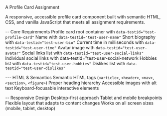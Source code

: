 A Profile Card Assignment

A responsive, accessible profile card component built with semantic HTML, CSS, and vanilla JavaScript that meets all assignment requirements.


-- Core Requirements
Profile card root container with `data-testid="test-profile-card"`
 Name with `data-testid="test-user-name"`
 Short biography with `data-testid="test-user-bio"`
 Current time in milliseconds with `data-testid="test-user-time"`
 Avatar image with `data-testid="test-user-avatar"`
 Social links list with `data-testid="test-user-social-links"`
 Individual social links with data-testid="test-user-social-network
Hobbies list with `data-testid="test-user-hobbies"`
 Dislikes list with `data-testid="test-user-dislikes"`

--- HTML & Semantics
Semantic HTML tags (`<article>`, `<header>`, `<nav>`, `<section>`, `<figure>`)
Proper heading hierarchy
 Accessible images with alt text
Keyboard-focusable interactive elements

-- Responsive Design
Desktop-first approach
Tablet and mobile breakpoints
Flexible layout that adapts to content changes
Works on all screen sizes (mobile, tablet, desktop)
